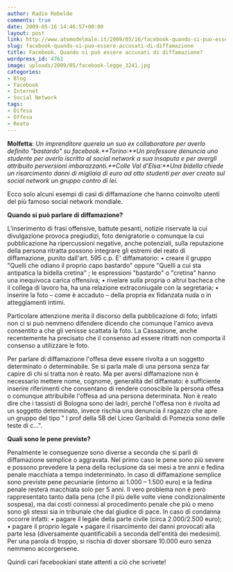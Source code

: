 ```yaml
---
author: Radio Rebelde
comments: true
date: 2009-05-16 14:46:57+00:00
layout: post
link: http://www.atomodelmale.it/2009/05/16/facebook-quando-si-puo-essere-accusati-di-diffamazione/
slug: facebook-quando-si-puo-essere-accusati-di-diffamazione
title: Facebook. Quando si può essere accusati di diffamazione?
wordpress_id: 4762
image: uploads/2009/05/facebook-legge_3241.jpg
categories:
- Blog
- Facebook
- Internet
- Social Network
tags:
- Difesa
- Offesa
- Reato
---
```


**Molfetta**: _Un imprenditore querela un suo ex collaboratore per averlo definito "bastardo" su facebook.**Torino:**Un professore denuncia uno studente per averlo iscritto al social network a sua insaputa e per avergli attribuito perversioni imbarazzanti.**Colle Val d'Elsa:**Una bidella chiede un risarcimento danni di migliaia di euro ad otto studenti per aver creato sul social network un gruppo contro di lei._

Ecco solo alcuni esempi di casi di diffamazione che hanno coinvolto utenti del più famoso social network mondiale.

**Quando si può parlare di diffamazione?**

L'inserimento di frasi offensive, battute pesanti, notizie riservate la cui divulgazione provoca pregiudizi, foto denigratorie o comunque la cui pubblicazione ha ripercussioni negative, anche potenziali, sulla reputazione della persona ritratta possono integrare gli estremi del reato di diffamazione, punito dall'art. 595 c.p.
E' diffamatorio:
• creare il gruppo "Quelli che odiano il proprio capo bastardo" oppure "Quelli a cui sta antipatica la bidella cretina" ; le espressioni "bastardo" o "cretina" hanno una inequivoca carica offensiva;
• rivelare sulla propria o altrui bacheca che il collega di lavoro ha, ha una relazione extraconiugale con la segretaria;
• inserire la foto – come è accaduto – della propria ex fidanzata nuda o in atteggiamenti intimi.

Particolare attenzione merita il discorso della pubblicazione di foto; infatti non ci si può nemmeno difendere dicendo che comunque l'amico aveva consentito a che gli venisse scattata la foto. La Cassazione, anche recentemente ha precisato che il consenso ad essere ritratti non comporta il consenso a utilizzare le foto.

Per parlare di diffamazione l'offesa deve essere rivolta a un soggetto determinato o determinabile. Se si parla male di una persona senza far capire di chi si tratta non è reato. Ma per aversi diffamazione non è necessario mettere nome, cognome, generalità del diffamato: è sufficiente inserire riferimenti che consentano di rendere conoscibile la persona offesa o comunque attribuibile l'offesa ad una persona determinata.
Non è reato dire che i tassisti di Bologna sono dei ladri, perché l'offesa non è rivolta ad un soggetto determinato, invece rischia una denuncia il ragazzo che apre un gruppo del tipo " I prof della 5B del Liceo Garibaldi di Pomezia sono delle teste di c...".

**Quali sono le pene previste?**

Penalmente le conseguenze sono diverse a seconda che si parli di diffamazione semplice o aggravata.
Nel primo caso le pene sono più severe e possono prevedere la pena della reclusione da sei mesi a tre anni e fedina penale macchiata a tempo indeterminato.
In caso di diffamazione semplice sono previste pene pecuniarie (intorno ai 1.000 – 1.500 euro) e la fedina penale resterà macchiata solo per 5 anni.
Il vero problema non è però rappresentato tanto dalla pena (che il più delle volte viene condizionalmente sospesa), ma dai costi connessi al procedimento penale che più o meno sono gli stessi sia in tribunale che dal giudice di pace.
In caso di condanna occorre infatti:
• pagare il legale della parte civile (circa 2.000/2.500 euro);
• pagare il proprio legale
• pagare il risarcimento dei danni provocati alla parte lesa (diversamente quantificabili a seconda dell'entità dei medesimi).
Per una parola di troppo, si rischia di dover sborsare 10.000 euro senza nemmeno accorgersene.

Quindi cari facebookiani state attenti a ciò che scrivete!
